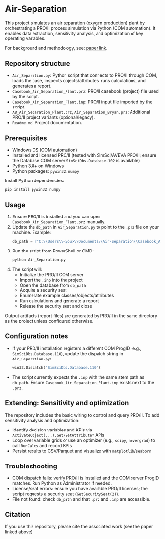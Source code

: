 # Air-Separation

This project simulates an air separation (oxygen production) plant by orchestrating a PRO/II process simulation via Python (COM automation). It enables data extraction, sensitivity analysis, and optimization of key operating variables.

For background and methodology, see: [paper link](https://www.sciencedirect.com/science/article/pii/S2405896321010685).

## Repository structure
- `Air_Separation.py`: Python script that connects to PRO/II through COM, loads the case, inspects objects/attributes, runs calculations, and generates a report.
- `Casebook_Air_Separation_Plant.prz`: PRO/II casebook (project) file used by the script.
- `Casebook_Air_Separation_Plant.inp`: PRO/II input file imported by the script.
- `A8_Air_Separation_Plant.prz`, `Air_Separation_Bryan.prz`: Additional PRO/II project variants (optional/legacy).
- `Readme.md`: Project documentation.

## Prerequisites
- Windows OS (COM automation)
- Installed and licensed PRO/II (tested with SimSci/AVEVA PRO/II; ensure the Database COM server `SimSciDbs.Database.102` is available)
- Python 3.8+ on Windows
- Python packages: `pywin32`, `numpy`

Install Python dependencies:
```bash
pip install pywin32 numpy
```

## Usage
1. Ensure PRO/II is installed and you can open `Casebook_Air_Separation_Plant.prz` manually.
2. Update the `db_path` in `Air_Separation.py` to point to the `.prz` file on your machine. Example:
   ```python
   db_path = r"C:\\Users\\<you>\\Documents\\Air-Separation\\Casebook_Air_Separation_Plant.prz"
   ```
3. Run the script from PowerShell or CMD:
   ```bash
   python Air_Separation.py
   ```
4. The script will:
   - Initialize the PRO/II COM server
   - Import the `.inp` into the project
   - Open the database from `db_path`
   - Acquire a security seat
   - Enumerate example classes/objects/attributes
   - Run calculations and generate a report
   - Release the security seat and close

Output artifacts (report files) are generated by PRO/II in the same directory as the project unless configured otherwise.

## Configuration notes
- If your PRO/II installation registers a different COM ProgID (e.g., `SimSciDbs.Database.110`), update the dispatch string in `Air_Separation.py`:
  ```python
  win32.Dispatch("SimSciDbs.Database.110")
  ```
- The script currently expects the `.inp` with the same stem path as `db_path`. Ensure `Casebook_Air_Separation_Plant.inp` exists next to the `.prz`.

## Extending: Sensitivity and optimization
The repository includes the basic wiring to control and query PRO/II. To add sensitivity analysis and optimization:
- Identify decision variables and KPIs via `ActivateObject(...).Get/SetAttribute*` APIs
- Loop over variable grids or use an optimizer (e.g., `scipy`, `nevergrad`) to call `RunCalcs` and record KPIs
- Persist results to CSV/Parquet and visualize with `matplotlib`/`seaborn`

## Troubleshooting
- COM dispatch fails: verify PRO/II is installed and the COM server ProgID matches. Run Python as Administrator if needed.
- License/seat errors: ensure you have available PRO/II licenses; the script requests a security seat (`GetSecuritySeat(2)`).
- File not found: check `db_path` and that `.prz` and `.inp` are accessible.

## Citation
If you use this repository, please cite the associated work (see the paper linked above).
